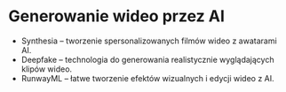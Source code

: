 # Generowanie wideo przez AI
* Synthesia – tworzenie spersonalizowanych filmów wideo z awatarami AI.
* Deepfake – technologia do generowania realistycznie wyglądających klipów wideo.
* RunwayML – łatwe tworzenie efektów wizualnych i edycji wideo z AI.